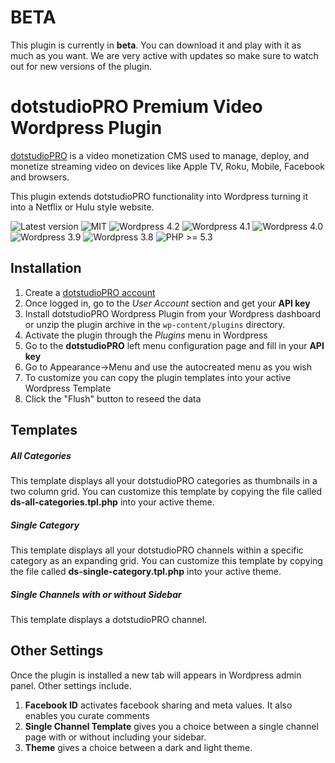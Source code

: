 # BETA

This plugin is currently in **beta**. You can download it and play with it as much as you want. We are very active with updates so make sure to watch out for new versions of the plugin.
# dotstudioPRO Premium Video Wordpress Plugin

[dotstudioPRO](http://dotstudiopro.com) is a video monetization CMS used to manage, deploy, and monetize streaming video on devices like Apple TV, Roku, Mobile, Facebook and browsers.

This plugin extends dotstudioPRO functionality into Wordpress turning it into a Netflix or Hulu style website.
  
![Latest version](https://img.shields.io/badge/latest-0.0.9-green.svg)
![MIT](http://img.shields.io/badge/license-MIT-green.svg?style=flat-square)
![Wordpress 4.2](https://img.shields.io/badge/wordpress-4.2.x-blue.svg)
![Wordpress 4.1](https://img.shields.io/badge/wordpress-4.1.x-blue.svg)
![Wordpress 4.0](https://img.shields.io/badge/wordpress-4.0.x-blue.svg)
![Wordpress 3.9](https://img.shields.io/badge/wordpress-3.9.x-blue.svg)
![Wordpress 3.8](https://img.shields.io/badge/wordpress-3.8.x-blue.svg)
![PHP >= 5.3](https://img.shields.io/badge/php-%3E=5.3-green.svg)

Installation
--------

1. Create a [dotstudioPRO account](http://dotstudiopro.com) 
2. Once logged in, go to the *User Account* section and get your **API key**
3. Install dotstudioPRO Wordpress Plugin from your Wordpress dashboard or unzip the plugin archive in the `wp-content/plugins` directory.
4. Activate the plugin through the *Plugins* menu in Wordpress
5. Go to the **dotstudioPRO** left menu configuration page and fill in your **API key**
7. Go to Appearance->Menu and use the autocreated menu as you wish
8. To customize you can copy the plugin templates into your active Wordpress Template
7. Click the "Flush" button to reseed the data

Templates
--------

##### All Categories

This template displays all your dotstudioPRO categories as thumbnails in a two column grid. You can customize this template by copying the file called **ds-all-categories.tpl.php** into your active theme.

##### Single Category

This template displays all your dotstudioPRO channels within a specific category as an expanding grid. You can customize this template by copying the file called **ds-single-category.tpl.php** into your active theme.

##### Single Channels with or without Sidebar

This template displays a dotstudioPRO channel.


Other Settings
--------

Once the plugin is installed a new tab will appears in Wordpress admin panel. Other settings include.

1. **Facebook ID** activates facebook sharing and meta values. It also enables you curate comments
2. **Single Channel Template** gives you a choice between a single channel page with or without including your sidebar.
3. **Theme** gives a choice between a dark and light theme.


